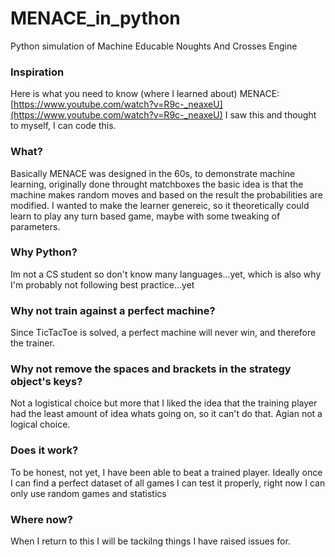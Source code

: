 # MENACE_in_python
Python simulation of Machine Educable Noughts And Crosses Engine

### Inspiration

Here is what you need to know (where I learned about) MENACE: [https://www.youtube.com/watch?v=R9c-_neaxeU](https://www.youtube.com/watch?v=R9c-_neaxeU)
I saw this and thought to myself, I can code this.

### What?

Basically MENACE was designed in the 60s, to demonstrate machine learning, originally done throught matchboxes the basic idea is that the
machine makes random moves and based on the result the probabilities are modified. I wanted to make the learner genereic, so it
theoretically could learn to play any turn based game, maybe with some tweaking of parameters.

### Why Python?
Im not a CS student so don't know many languages...yet, which is also why I'm probably not following best practice...yet

### Why not train against a perfect machine?
Since TicTacToe is solved, a perfect machine will never win, and therefore the trainer.

### Why not remove the spaces and brackets in the strategy object's keys?
Not a logistical choice but more that I liked the idea that the training player had the least amount of idea whats going on, so it
can't do that. Agian not a logical choice.

### Does it work?
To be honest, not yet, I have been able to beat a trained player. Ideally once I can find a perfect dataset of all games I can test it properly,
right now I can only use random games and statistics

### Where now?
When I return to this I will be tackilng things I have raised issues for.
